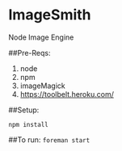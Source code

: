 ImageSmith
==========

Node Image Engine

##Pre-Reqs:
1. node
1. npm
1. imageMagick
1. https://toolbelt.heroku.com/

##Setup:

`npm install`

##To run:
`foreman start`
